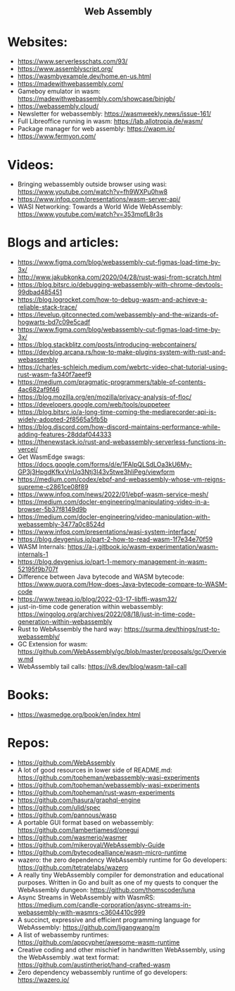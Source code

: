 <h2 align="center">Web Assembly</h2>

# Websites:

- https://www.serverlesschats.com/93/
- https://www.assemblyscript.org/
- https://wasmbyexample.dev/home.en-us.html
- https://madewithwebassembly.com/
- Gameboy emulator in wasm: https://madewithwebassembly.com/showcase/binjgb/
- https://webassembly.cloud/
- Newsletter for webassembly: https://wasmweekly.news/issue-161/
- Full Libreoffice running in wasm: https://lab.allotropia.de/wasm/
- Package manager for web assembly: https://wapm.io/
- https://www.fermyon.com/

# Videos:

- Bringing webassembly outside browser using wasi: https://www.youtube.com/watch?v=fh9WXPu0hw8
- https://www.infoq.com/presentations/wasm-server-api/
- WASI Networking: Towards a World Wide WebAssembly: https://www.youtube.com/watch?v=353mpfL8r3s

# Blogs and articles:

- https://www.figma.com/blog/webassembly-cut-figmas-load-time-by-3x/
- http://www.jakubkonka.com/2020/04/28/rust-wasi-from-scratch.html
- https://blog.bitsrc.io/debugging-webassembly-with-chrome-devtools-99dbad485451
- https://blog.logrocket.com/how-to-debug-wasm-and-achieve-a-reliable-stack-trace/
- https://levelup.gitconnected.com/webassembly-and-the-wizards-of-hogwarts-bd7c09e5cadf
- https://www.figma.com/blog/webassembly-cut-figmas-load-time-by-3x/
- https://blog.stackblitz.com/posts/introducing-webcontainers/
- https://devblog.arcana.rs/how-to-make-plugins-system-with-rust-and-webassembly
- https://charles-schleich.medium.com/webrtc-video-chat-tutorial-using-rust-wasm-fa340f7aeef9
- https://medium.com/pragmatic-programmers/table-of-contents-4ac682af9f46
- https://blog.mozilla.org/en/mozilla/privacy-analysis-of-floc/
- https://developers.google.com/web/tools/puppeteer
- https://blog.bitsrc.io/a-long-time-coming-the-mediarecorder-api-is-widely-adopted-2f8565a5fb5b
- https://blog.discord.com/how-discord-maintains-performance-while-adding-features-28ddaf044333
- https://thenewstack.io/rust-and-webassembly-serverless-functions-in-vercel/
- Get WasmEdge swags: https://docs.google.com/forms/d/e/1FAIpQLSdLOa3kU6My-GP3j3HpgdKfkxVnUq3Ntj3l43v5twe3hliPeg/viewform
- https://medium.com/codex/ebpf-and-webassembly-whose-vm-reigns-supreme-c2861ce08f89
- https://www.infoq.com/news/2022/01/ebpf-wasm-service-mesh/
- https://medium.com/docler-engineering/manipulating-video-in-a-browser-5b37f8149d9b
- https://medium.com/docler-engineering/video-manipulation-with-webassembly-3477a0c8524d
- https://www.infoq.com/presentations/wasi-system-interface/
- https://blog.devgenius.io/part-2-how-to-read-wasm-1f7e34e70f59
- WASM Internals: https://a-j.gitbook.io/wasm-experimentation/wasm-internals-1
- https://blog.devgenius.io/part-1-memory-management-in-wasm-52195f9b707f
- Difference between Java bytecode and WASM bytecode: https://www.quora.com/How-does-Java-bytecode-compare-to-WASM-code
- https://www.tweag.io/blog/2022-03-17-libffi-wasm32/
- just-in-time code generation within webassembly: https://wingolog.org/archives/2022/08/18/just-in-time-code-generation-within-webassembly
- Rust to WebAssembly the hard way: https://surma.dev/things/rust-to-webassembly/
- GC Extension for wasm: https://github.com/WebAssembly/gc/blob/master/proposals/gc/Overview.md
- WebAssembly tail calls: https://v8.dev/blog/wasm-tail-call

# Books:

- https://wasmedge.org/book/en/index.html

# Repos:

- https://github.com/WebAssembly
- A lot of good resources in lower side of README.md: https://github.com/topheman/webassembly-wasi-experiments
- https://github.com/topheman/webassembly-wasi-experiments
- https://github.com/topheman/rust-wasm-experiments
- https://github.com/hasura/graphql-engine
- https://github.com/ulid/spec
- https://github.com/pannous/wasp
- A portable GUI format based on webassembly: https://github.com/lambertjamesd/onegui
- https://github.com/wasmerio/wasmer
- https://github.com/mikeroyal/WebAssembly-Guide
- https://github.com/bytecodealliance/wasm-micro-runtime
- wazero: the zero dependency WebAssembly runtime for Go developers: https://github.com/tetratelabs/wazero
- A really tiny WebAssembly compiler for demonstration and educational purposes. Written in Go and built as one of my quests to conquer the WebAssembly dungeon: https://github.com/thomscoder/luna
- Async Streams in WebAssembly with WasmRS: https://medium.com/candle-corporation/async-streams-in-webassembly-with-wasmrs-c3604410c999
- A succinct, expressive and efficient programming language for WebAssembly: https://github.com/ligangwang/m
- A list of webassemby runtimes: https://github.com/appcypher/awesome-wasm-runtime
- Creative coding and other mischief in handwritten WebAssembly, using the WebAssembly .wat text format: https://github.com/austintheriot/hand-crafted-wasm
- Zero dependency webassembly runtime of go developers: https://wazero.io/
